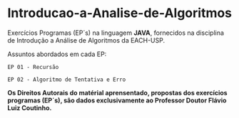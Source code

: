 # Introducao-a-Analise-de-Algoritmos
  Exercícios Programas (EP´s) na linguagem **JAVA**, fornecidos na disciplina de Introdução a Análise de Algoritmos da EACH-USP.

 Assuntos abordados em cada EP:

    EP 01 - Recursão

    EP 02 - Algoritmo de Tentativa e Erro

**Os Direitos Autorais do matérial aprensentado, propostas dos exercícios programas (EP´s), são dados exclusivamente ao Professor Doutor Flávio Luiz Coutinho.**  
